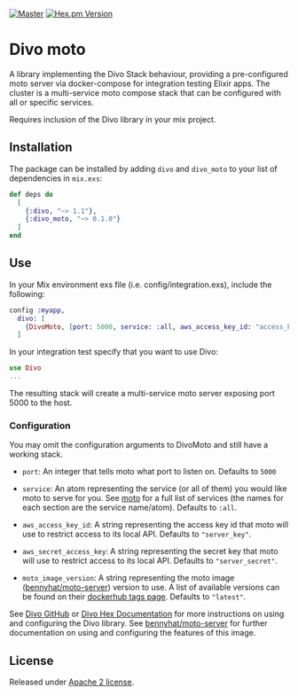 [![Master](https://travis-ci.org/bennyhat/divo_moto.svg?branch=master)](https://travis-ci.org/bennyhat/divo_moto)
[![Hex.pm Version](http://img.shields.io/hexpm/v/divo_moto.svg?style=flat)](https://hex.pm/packages/divo_moto)

# Divo moto

A library implementing the Divo Stack behaviour, providing a pre-configured moto server via docker-compose for integration testing Elixir apps. The cluster is a
multi-service moto compose stack that can be configured with all or specific services.

Requires inclusion of the Divo library in your mix project.

## Installation

The package can be installed by adding `divo` and `divo_moto` to your list of dependencies in `mix.exs`:

```elixir
def deps do
  [
    {:divo, "~> 1.1"},
    {:divo_moto, "~> 0.1.0"}
  ]
end
```

## Use

In your Mix environment exs file (i.e. config/integration.exs), include the following:
```elixir
config :myapp,
  divo: [
    {DivoMoto, [port: 5000, service: :all, aws_access_key_id: "access_key_id", aws_secret_access_key: "secret_key" ]}
  ]
```

In your integration test specify that you want to use Divo:
```elixir
use Divo
...
```

The resulting stack will create a multi-service moto server exposing port 5000 to the host.

### Configuration

You may omit the configuration arguments to DivoMoto and still have a working stack.

* `port`: An integer that tells moto what port to listen on. Defaults to `5000`

* `service`: An atom representing the service (or all of them) you would like moto to serve for you. See [moto](https://github.com/spulec/moto/blob/master/IMPLEMENTATION_COVERAGE.md) for a full list of services (the names for each section are the service name/atom). Defaults to `:all`.

* `aws_access_key_id`: A string representing the access key id that moto will use to restrict access to its local API. Defaults to `"server_key"`.

* `aws_secret_access_key`: A string representing the secret key that moto will use to restrict access to its local API. Defaults to `"server_secret"`.

* `moto_image_version`: A string representing the moto image ([bennyhat/moto-server](https://hub.docker.com/r/bennyhat/moto-server)) version to use. A list of available versions can be found on their [dockerhub tags page](https://hub.docker.com/r/bennyhat/moto-server/tags). Defaults to `"latest"`.

See [Divo GitHub](https://github.com/smartcitiesdata/divo) or [Divo Hex Documentation](https://hexdocs.pm/divo) for more instructions on using and configuring the Divo library.
See [bennyhat/moto-server](https://github.com/bennyhat/docker-moto-server) for further documentation
on using and configuring the features of this image.

## License
Released under [Apache 2 license](https://github.com/bennyhat/divo_moto/blob/master/LICENSE).
